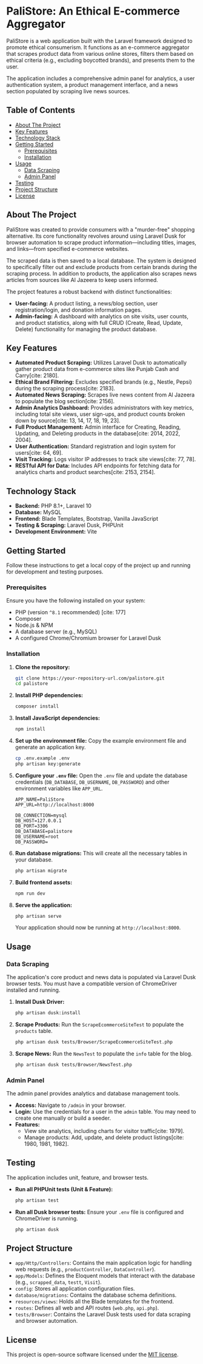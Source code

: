 # PaliStore: An Ethical E-commerce Aggregator

PaliStore is a web application built with the Laravel framework designed to promote ethical consumerism. It functions as an e-commerce aggregator that scrapes product data from various online stores, filters them based on ethical criteria (e.g., excluding boycotted brands), and presents them to the user.

The application includes a comprehensive admin panel for analytics, a user authentication system, a product management interface, and a news section populated by scraping live news sources.

## Table of Contents

  - [About The Project](https://www.google.com/search?q=%23about-the-project)
  - [Key Features](https://www.google.com/search?q=%23key-features)
  - [Technology Stack](https://www.google.com/search?q=%23technology-stack)
  - [Getting Started](https://www.google.com/search?q=%23getting-started)
      - [Prerequisites](https://www.google.com/search?q=%23prerequisites)
      - [Installation](https://www.google.com/search?q=%23installation)
  - [Usage](https://www.google.com/search?q=%23usage)
      - [Data Scraping](https://www.google.com/search?q=%23data-scraping)
      - [Admin Panel](https://www.google.com/search?q=%23admin-panel)
  - [Testing](https://www.google.com/search?q=%23testing)
  - [Project Structure](https://www.google.com/search?q=%23project-structure)
  - [License](https://www.google.com/search?q=%23license)

## About The Project

PaliStore was created to provide consumers with a "murder-free" shopping alternative. Its core functionality revolves around using Laravel Dusk for browser automation to scrape product information—including titles, images, and links—from specified e-commerce websites.

The scraped data is then saved to a local database. The system is designed to specifically filter out and exclude products from certain brands during the scraping process. In addition to products, the application also scrapes news articles from sources like Al Jazeera to keep users informed.

The project features a robust backend with distinct functionalities:

  * **User-facing:** A product listing, a news/blog section, user registration/login, and donation information pages.
  * **Admin-facing:** A dashboard with analytics on site visits, user counts, and product statistics, along with full CRUD (Create, Read, Update, Delete) functionality for managing the product database.

## Key Features

  * **Automated Product Scraping:** Utilizes Laravel Dusk to automatically gather product data from e-commerce sites like Punjab Cash and Carry[cite: 2180].
  * **Ethical Brand Filtering:** Excludes specified brands (e.g., Nestle, Pepsi) during the scraping process[cite: 2183].
  * **Automated News Scraping:** Scrapes live news content from Al Jazeera to populate the blog section[cite: 2156].
  * **Admin Analytics Dashboard:** Provides administrators with key metrics, including total site views, user sign-ups, and product counts broken down by source[cite: 13, 14, 17, 18, 19, 23].
  * **Full Product Management:** Admin interface for Creating, Reading, Updating, and Deleting products in the database[cite: 2014, 2022, 2004].
  * **User Authentication:** Standard registration and login system for users[cite: 64, 69].
  * **Visit Tracking:** Logs visitor IP addresses to track site views[cite: 77, 78].
  * **RESTful API for Data:** Includes API endpoints for fetching data for analytics charts and product searches[cite: 2153, 2154].

## Technology Stack

  * **Backend:** PHP 8.1+, Laravel 10
  * **Database:** MySQL
  * **Frontend:** Blade Templates, Bootstrap, Vanilla JavaScript
  * **Testing & Scraping:** Laravel Dusk, PHPUnit
  * **Development Environment:** Vite

## Getting Started

Follow these instructions to get a local copy of the project up and running for development and testing purposes.

### Prerequisites

Ensure you have the following installed on your system:

  * PHP (version `^8.1` recommended) [cite: 177]
  * Composer
  * Node.js & NPM
  * A database server (e.g., MySQL)
  * A configured Chrome/Chromium browser for Laravel Dusk

### Installation

1.  **Clone the repository:**

    ```bash
    git clone https://your-repository-url.com/palistore.git
    cd palistore
    ```

2.  **Install PHP dependencies:**

    ```bash
    composer install
    ```

3.  **Install JavaScript dependencies:**

    ```bash
    npm install
    ```

4.  **Set up the environment file:**
    Copy the example environment file and generate an application key.

    ```bash
    cp .env.example .env
    php artisan key:generate
    ```

5.  **Configure your `.env` file:**
    Open the `.env` file and update the database credentials (`DB_DATABASE`, `DB_USERNAME`, `DB_PASSWORD`) and other environment variables like `APP_URL`.

    ```dotenv
    APP_NAME=PaliStore
    APP_URL=http://localhost:8000

    DB_CONNECTION=mysql
    DB_HOST=127.0.0.1
    DB_PORT=3306
    DB_DATABASE=palistore
    DB_USERNAME=root
    DB_PASSWORD=
    ```

6.  **Run database migrations:**
    This will create all the necessary tables in your database.

    ```bash
    php artisan migrate
    ```

7.  **Build frontend assets:**

    ```bash
    npm run dev
    ```

8.  **Serve the application:**

    ```bash
    php artisan serve
    ```

    Your application should now be running at `http://localhost:8000`.

## Usage

### Data Scraping

The application's core product and news data is populated via Laravel Dusk browser tests. You must have a compatible version of ChromeDriver installed and running.

1.  **Install Dusk Driver:**
    ```bash
    php artisan dusk:install
    ```
2.  **Scrape Products:**
    Run the `ScrapeEcommerceSiteTest` to populate the `products` table.
    ```bash
    php artisan dusk tests/Browser/ScrapeEcommerceSiteTest.php
    ```
3.  **Scrape News:**
    Run the `NewsTest` to populate the `info` table for the blog.
    ```bash
    php artisan dusk tests/Browser/NewsTest.php
    ```

### Admin Panel

The admin panel provides analytics and database management tools.

  * **Access:** Navigate to `/admin` in your browser.
  * **Login:** Use the credentials for a user in the `admin` table. You may need to create one manually or build a seeder.
  * **Features:**
      * View site analytics, including charts for visitor traffic[cite: 1979].
      * Manage products: Add, update, and delete product listings[cite: 1980, 1981, 1982].

## Testing

The application includes unit, feature, and browser tests.

  * **Run all PHPUnit tests (Unit & Feature):**

    ```bash
    php artisan test
    ```

  * **Run all Dusk browser tests:**
    Ensure your `.env` file is configured and ChromeDriver is running.

    ```bash
    php artisan dusk
    ```

## Project Structure

  * `app/Http/Controllers`: Contains the main application logic for handling web requests (e.g., `productController`, `DataController`).
  * `app/Models`: Defines the Eloquent models that interact with the database (e.g., `scrapped_data`, `testt`, `Visit`).
  * `config`: Stores all application configuration files.
  * `database/migrations`: Contains the database schema definitions.
  * `resources/views`: Holds all the Blade templates for the frontend.
  * `routes`: Defines all web and API routes (`web.php`, `api.php`).
  * `tests/Browser`: Contains the Laravel Dusk tests used for data scraping and browser automation.

## License

This project is open-source software licensed under the [MIT license](https://opensource.org/licenses/MIT).